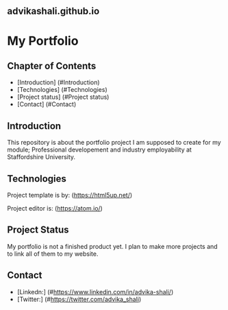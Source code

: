 ## advikashali.github.io

# **My Portfolio**

## Chapter of Contents 
* [Introduction] (#Introduction) 
* [Technologies] (#Technologies)
* [Project status] (#Project status)
* [Contact] (#Contact)

## Introduction
This repository is about the portfolio project I am supposed to create for my module; Professional developement and industry employability at Staffordshire University.

## Technologies 
Project template is by: 
(https://html5up.net/)

Project editor is:
(https://atom.io/)

## Project Status 
My portfolio is not a finished product yet. I plan to make more projects and to link all of them to my website. 

## Contact
* [Linkedn:] (#https://www.linkedin.com/in/advika-shali/)
* [Twitter:] (#https://twitter.com/advika_shali)



